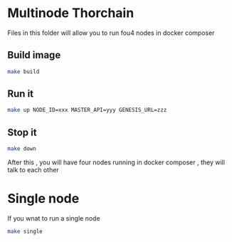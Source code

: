 Multinode Thorchain
===================

Files in this folder will allow you to run fou4 nodes in docker composer

## Build image
```bash
make build
```

## Run it
```bash
make up NODE_ID=xxx MASTER_API=yyy GENESIS_URL=zzz
```

## Stop it
```bash
make down
```

After this , you will have four nodes running in docker composer , they will talk to each other

# Single node

If you wnat to run a single node
```bash
make single
```
